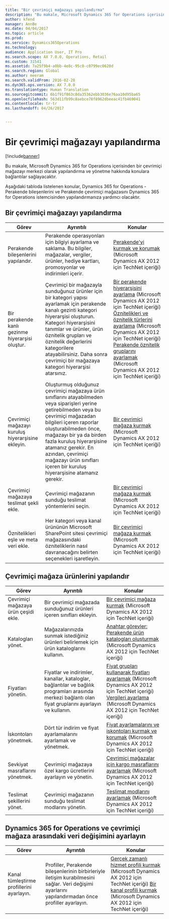 ```yaml
---
title: "Bir çevrimiçi mağazayı yapılandırma"
description: "Bu makale, Microsoft Dynamics 365 for Operations içerisinden bir çevrimiçi mağazayı merkezi olarak yapılandırma ve yönetme hakkında konulara bağlantılar sağlayacaktır."
author: kfend
manager: AnnBe
ms.date: 04/04/2017
ms.topic: article
ms.prod: 
ms.service: Dynamics365Operations
ms.technology: 
audience: Application User, IT Pro
ms.search.scope: AX 7.0.0, Operations, Retail
ms.custom: 31541
ms.assetid: 7a25f9b4-a0bb-4e8c-95c0-c0799ec0620d
ms.search.region: Global
ms.author: meeram
ms.search.validFrom: 2016-02-28
ms.dyn365.ops.version: AX 7.0.0
ms.translationtype: Human Translation
ms.sourcegitcommit: 6b1f91f863c8da35362ebb3036e76aa10d95ba65
ms.openlocfilehash: 563d11fb99c8aebce78f8962dbeeac41fb469041
ms.contentlocale: tr-tr
ms.lasthandoff: 04/26/2017


---
```


# <a name="configure-an-online-store"></a>Bir çevrimiçi mağazayı yapılandırma

[!include[banner](../includes/banner.md)]


Bu makale, Microsoft Dynamics 365 for Operations içerisinden bir çevrimiçi mağazayı merkezi olarak yapılandırma ve yönetme hakkında konulara bağlantılar sağlayacaktır.

Aşağıdaki tabloda listelenen konular, Dynamics 365 for Operations - Perakende bileşenlerini ve Perakende çevrimiçi mağazasını Dynamics 365 for Operations istemcisinden yapılandırmanıza yardımcı olacaktır.

## <a name="configure-an-online-store"></a>Bir çevrimiçi mağazayı yapılandırma
| Görev                                                | Ayrıntılı                                                                                                                                                                                                                                                                                                                                                   | Konular                                                                                                                                                                                                                                                                                                                                                                                                                                   |
|-----------------------------------------------------|-----------------------------------------------------------------------------------------------------------------------------------------------------------------------------------------------------------------------------------------------------------------------------------------------------------------------------------------------------------|------------------------------------------------------------------------------------------------------------------------------------------------------------------------------------------------------------------------------------------------------------------------------------------------------------------------------------------------------------------------------------------------------------------------------------------|
| Perakende bileşenlerini yapılandır.                        | Perakende operasyonları için bilgiyi ayarlama ve saklama. Bu bilgiler, mağazalar, vergiler, ürünler, hediye kartları, promosyonlar ve indirimleri içerir.                                                                                                                                                                                                          | [Perakende'yi kurmak ve korumak](https://technet.microsoft.com/en-us/library/hh597201.aspx) (Microsoft Dynamics AX 2012 için TechNet içeriği)                                                                                                                                                                                                                                                                                          |
| Bir perakende kanlı gezinme hiyerarşisi oluştur.    | Çevrimiçi bir mağazayla sunduğunuz ürünler için bir kategori yapısı ayarlamak için perakende kanalı gezinti kategori hiyerarşisi oluşturun. Kategori hiyerarşisini tanımlar ve ürünler, ürün öznitelik grupları ve öznitelik değerlerini kategorilere atayabilirsiniz. Daha sonra çevrimiçi bir mağazaya kategori hiyerarşisi atarsınız.                            | [Bir perakende hiyerarşisini ayarlama](https://technet.microsoft.com/en-us/library/hh580593.aspx) (Microsoft Dynamics AX 2012 için TechNet içeriği) [Öznitelikleri ve öznitelik türlerini ayarlama](https://technet.microsoft.com/en-us/library/hh227548.aspx) (Microsoft Dynamics AX 2012 için TechNet içeriği) [Perakende öznitelik gruplarını ayarlamak](https://technet.microsoft.com/en-us/library/jj728713.aspx) (Microsoft Dynamics AX 2012 için TechNet içeriği) |
| Çevrimiçi mağazayı kuruluş hiyerarşisine ekleyin. | Oluşturmuş olduğunuz çevrimiçi mağazaya ürün sınıflarını atayabilmeden veya siparişleri yerine getirebilmeden veya bu çevrimiçi mağazadan bilgileri içeren raporlar oluşturabilmeden önce, mağazayı bir ya da birden fazla kuruluş hiyerarşisine atamanız gerekir. En azından, çevrimiçi mağazayı ürün sınıfları içeren bir kuruluş hiyerarşisine atamanız gerekir. | [Bir çevrimiçi mağaza kurmak](https://technet.microsoft.com/en-us/library/jj682095.aspx) (Microsoft Dynamics AX 2012 için TechNet içeriği)                                                                                                                                                                                                                                                                                                     |
| Çevrimiçi mağazaya teslimat şekli ekle.          | Çevrimiçi mağazanın sunduğu teslimat yöntemlerini seçin.                                                                                                                                                                                                                                                                                                 | [Bir çevrimiçi mağaza kurmak](https://technet.microsoft.com/en-us/library/jj682095.aspx) (Microsoft Dynamics AX 2012 için TechNet içeriği)                                                                                                                                                                                                                                                                                                     |
| Öznitelikleri eşle ve meta veri ekle.                   | Her kategori veya kanal ürününün Microsoft SharePoint sitesi çevrimiçi mağazasındaki özniteliklerin nasıl davranacağını belirten seçenekleri işaretleyin.                                                                                                                                                                                              | [Bir çevrimiçi mağaza kurmak](https://technet.microsoft.com/en-us/library/jj682095.aspx) (Microsoft Dynamics AX 2012 için TechNet içeriği)                                                                                                                                                                                                                                                                                                     |

## <a name="configure-online-store-products"></a>Çevrimiçi mağaza ürünlerini yapılandır
| Görev                                 | Ayrıntılı                                                                                                                                           | Konular                                                                                                                                                                                                                                                                            |
|--------------------------------------|---------------------------------------------------------------------------------------------------------------------------------------------------|-----------------------------------------------------------------------------------------------------------------------------------------------------------------------------------------------------------------------------------------------------------------------------------|
| Çevrimiçi mağazaya ürün çeşidi ekle. | Bir çevrimiçi mağazada sunduğunuz ürünleri içeren sınıfları ekleyin.                                                                  | [Bir çevrimiçi mağaza kurmak](https://technet.microsoft.com/en-us/library/jj682095.aspx) (Microsoft Dynamics AX 2012 için TechNet içeriği)                                                                                                                                              |
| Katalogları yönet.                     | Mağazalarınızda sunmak istediğiniz ürünleri belirlemek için ürün kataloglarını kullanın.                                                              | [Anahtar görevler: Perakende ürün katalogları oluşturmak](https://technet.microsoft.com/en-us/library/jj728712.aspx) (Microsoft Dynamics AX 2012 için TechNet içeriği)                                                                                                                           |
| Fiyatları yönetin.                       | Fiyatlar ve indirimler, kanallar, kataloglar, bağlantılar ve bağlılık programları arasında merkezi bağlantı olan fiyat gruplarını ayarlayın ve kullanın. | [Fiyat grupları kullanarak fiyatları ayarlamak](https://technet.microsoft.com/en-us/library/hh597169.aspx) (Microsoft Dynamics AX 2012 için TechNet içeriği) [Vergileri ayarlama](https://technet.microsoft.com/en-us/library/hh580571.aspx) (Microsoft Dynamics AX 2012 için TechNet içeriği) |
| İskontoları yönetmek.                    | Dört tür indirim ve fiyat ayarlamalarını ayarlamak ve yönetmek.                                                                                  | [Fiyat ayarlamalarını ve iskontoları kurmak ve korumak](https://technet.microsoft.com/en-us/library/hh597114.aspx) (Microsoft Dynamics AX 2012 için TechNet içeriği)                                                                                                                          |
| Sevkiyat masraflarını yönetmek.             | Çevrimiçi mağazaya özel kargo ücretlerini ayarlayın ve yönetin.                                                                     | [Çevrimiçi mağazalar için kargo masraflarını ayarlamak](https://technet.microsoft.com/en-us/library/jj728714.aspx) (Microsoft Dynamics AX 2012 için TechNet içeriği)                                                                                                                           |
| Teslimat şekillerini yönet.            | Çevrimiçi mağazanın sunduğu teslimat modlarını yönetin.                                                                                        | [Teslimat modlarını ayarlamak](https://technet.microsoft.com/en-us/library/jj728719.aspx) (Microsoft Dynamics AX 2012 için TechNet içeriği)                                                                                                                                            |

## <a name="set-up-data-exchange-between-dynamics-365-for-operations-and-the-online-store"></a>Dynamics 365 for Operations ve çevrimiçi mağaza arasındaki veri değişimini ayarlayın
| Görev                                 | Ayrıntılı                                                                                                                               | Konular                                                                                                                                                                                                                                                                                  |
|--------------------------------------|---------------------------------------------------------------------------------------------------------------------------------------|-----------------------------------------------------------------------------------------------------------------------------------------------------------------------------------------------------------------------------------------------------------------------------------------|
| Kanal tümleştirme profillerini ayarlayın. | Profiller, Perakende bileşenlerinin birbirleriyle iletişim kurabilmesini sağlar. Veri değişimi ayarlarını yapılandırmadan önce profiller ayarlayın. | [Gerçek zamanlı hizmet profili kurmak](https://technet.microsoft.com/en-us/library/hh580631.aspx) (Microsoft Dynamics AX 2012 için TechNet içeriği) [Bir kanal profili kurmak](https://technet.microsoft.com/en-us/library/jj677402.aspx) (Microsoft Dynamics AX 2012 için TechNet içeriği) |

 




